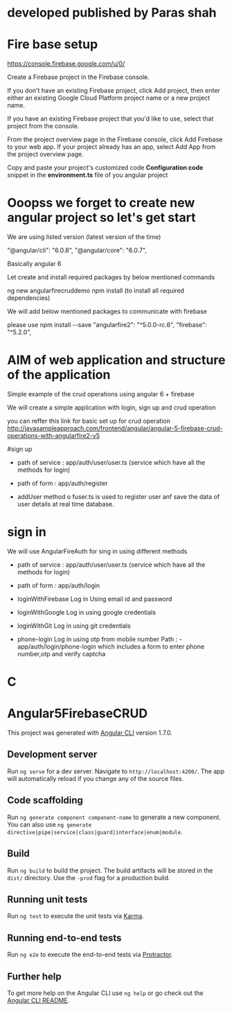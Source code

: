 # developed published by Paras shah


# Fire base setup 
https://console.firebase.google.com/u/0/

Create a Firebase project in the Firebase console.

If you don't have an existing Firebase project, click Add project, then enter either an existing Google Cloud Platform project name or a new project name.

If you have an existing Firebase project that you'd like to use, select that project from the console.

From the project overview page in the Firebase console, click Add Firebase to your web app. 
If your project already has an app, select Add App from the project overview page.

Copy and paste your project's customized code **Configuration code** snippet in the **environment.ts** file of you angular project  

# Ooopss we forget to create new angular project so let's get start

We are using listed version (latest version of the time)

"@angular/cli": "6.0.8",
"@angular/core": "6.0.7",

Basically angular 6 

Let create and install required packages by below mentioned commands

ng new angularfirecruddemo
npm install (to install all required dependencies)

We will add below mentioned packages to communicate with firebase 

please use npm install --save <packagename>
"angularfire2": "^5.0.0-rc.6",
"firebase": "^5.2.0",

# AIM of web application  and structure of the application

Simple example of the crud operations using angular 6 + firebase

We will create a simple application with login, sign up and crud operation 

you can reffer this link for basic set up for crud operation
http://javasampleapproach.com/frontend/angular/angular-5-firebase-crud-operations-with-angularfire2-v5


#sign up 
- path of service : app/auth/user/user.ts (service which have all the methods for login)
- path of form : app/auth/register

- addUser method o fuser.ts is used to register user anf save the data of user details at real time database. 


# sign in 

We will use AngularFireAuth for sing in using different methods
- path of service : app/auth/user/user.ts (service which have all the methods for login)
- path of form : app/auth/login

- loginWithFirebase
Log in Using email id and password

- loginWithGoogle
Log in using google credentials

- loginWithGit
Log in using git credentials

- phone-login
Log in using otp from mobile number 
Path : - app/auth/login/phone-login
which includes a form to enter phone number,otp  and verify captcha 

# C


# Angular5FirebaseCRUD

This project was generated with [Angular CLI](https://github.com/angular/angular-cli) version 1.7.0.

## Development server

Run `ng serve` for a dev server. Navigate to `http://localhost:4200/`. The app will automatically reload if you change any of the source files.

## Code scaffolding

Run `ng generate component component-name` to generate a new component. You can also use `ng generate directive|pipe|service|class|guard|interface|enum|module`.

## Build

Run `ng build` to build the project. The build artifacts will be stored in the `dist/` directory. Use the `-prod` flag for a production build.

## Running unit tests

Run `ng test` to execute the unit tests via [Karma](https://karma-runner.github.io).

## Running end-to-end tests

Run `ng e2e` to execute the end-to-end tests via [Protractor](http://www.protractortest.org/).

## Further help

To get more help on the Angular CLI use `ng help` or go check out the [Angular CLI README](https://github.com/angular/angular-cli/blob/master/README.md).

